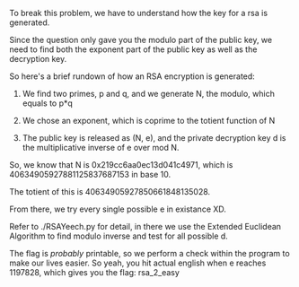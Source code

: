 To break this problem, we have to understand how the key for a rsa is generated.

Since the question only gave you the modulo part of the public key, we need to find both the exponent part of the public key as well as the decryption key.

So here's a brief rundown of how an RSA encryption is generated:

1. We find two primes, p and q, and we generate N, the modulo, which equals to p*q

2. We chose an exponent, which is coprime to the totient function of N

3. The public key is released as (N, e), and the private decryption key d is the multiplicative inverse of e over mod N.

So, we know that N is 0x219cc6aa0ec13d041c4971, which is 40634905927881125837687153 in base 10.

The totient of this is 40634905927850661848135028.

From there, we try every single possible e in existance XD.

Refer to ./RSAYeech.py <max e value> for detail, in there we use the Extended Euclidean Algorithm to find modulo inverse and test for all possible d.

The flag is _probably_ printable, so we perform a check within the program to make our lives easier. So yeah, you hit actual english when e reaches 1197828, which gives you the flag: rsa_2_easy 

